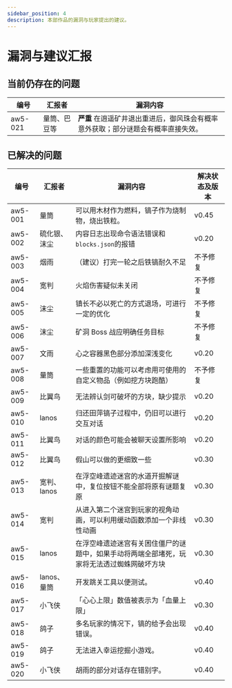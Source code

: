 ```yaml
---
sidebar_position: 4
description: 本部作品的漏洞与玩家提出的建议。
---
```


# 漏洞与建议汇报

## 当前仍存在的问题

| 编号 | 汇报者 | 漏洞内容 |
| --- | --- | --- |
| aw5-021 | 量筒、巴豆等 | **严重** 在逍遥矿井退出重进后，御风珠会有概率意外获取；部分谜题会有概率直接失效。 |

## 已解决的问题

| 编号 | 汇报者 | 漏洞内容 | 解决状态及版本 |
| --- | --- | --- | --- |
| aw5-001 | 量筒 | 可以用木材作为燃料，镐子作为烧制物，烧出铁粒。 | v0.45 |
| aw5-002 | 硫化银、沫尘 | 内容日志出现命令语法错误和`blocks.json`的报错 | v0.20 |
| aw5-003 | 烟雨 | （建议）打完一轮之后铁镐耐久不足 | 不予修复 |
| aw5-004 | 宽判 | 火焰伤害疑似未关闭 | 不予修复 |
| aw5-005 | 沫尘 | 镇长不必以死亡的方式退场，可进行一定的优化 | 不予修复 |
| aw5-006 | 沫尘 | 矿洞 Boss 战应明确任务目标 | 不予修复 |
| aw5-007 | 文雨 | 心之容器黑色部分添加深浅变化 | v0.20 |
| aw5-008 | 量筒 | 一些重置的功能可以考虑用可使用的自定义物品（例如挖方块跑酷） | 不予修复 |
| aw5-009 | 比翼鸟 | 无法辨认剑可破坏的方块，缺少提示 | v0.20 |
| aw5-010 | lanos | 归还田萍镐子过程中，仍旧可以进行交互对话 | v0.20 |
| aw5-011 | 比翼鸟 | 对话的颜色可能会被聊天设置所影响 | v0.20 |
| aw5-012 | 比翼鸟 | 假山可以做的更细致一些 | v0.30 |
| aw5-013 | 宽判、lanos | 在浮空峰遗迹迷宫的水道开掘解谜中，复位按钮不能全部将原有谜题复原 | v0.30 |
| aw5-014 | 宽判 | 从进入第二个迷宫到玩家的视角动画，可以利用缓动函数添加一个非线性动画 | v0.30 |
| aw5-015 | lanos | 在浮空峰遗迹迷宫有关困住僵尸的谜题中，如果手动将两端全部堵死，玩家将无法透过蜘蛛网破坏方块 | v0.30 |
| aw5-016 | lanos、量筒 | 开发跳关工具以便测试。 | v0.40 |
| aw5-017 | 小飞侠 | 「心心上限」数值被表示为「血量上限」 | v0.30 |
| aw5-018 | 鸽子 | 多名玩家的情况下，镐的给予会出现错误。 | v0.40 |
| aw5-019 | 鸽子 | 无法进入幸运挖掘小游戏。 | v0.40 |
| aw5-020 | 小飞侠 | 胡雨的部分对话存在错别字。 | v0.40 |
